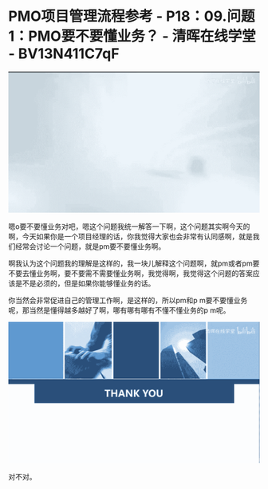 # PMO项目管理流程参考 - P18：09.问题1：PMO要不要懂业务？ - 清晖在线学堂 - BV13N411C7qF

![](img/71663162cd61a159b925cf32b72698a4_0.png)

嗯o要不要懂业务对吧，嗯这个问题我统一解答一下啊，这个问题其实啊今天的啊，今天如果你是一个项目经理的话，你我觉得大家也会非常有认同感啊，就是我们经常会讨论一个问题，就是pm要不要懂业务啊。

啊我认为这个问题我的理解是这样的，我一块儿解释这个问题啊，就pm或者pm要不要去懂业务啊，要不要需不需要懂业务啊，我觉得啊，我觉得这个问题的答案应该是不是必须的，但是如果你能够懂业务的话。

你当然会非常促进自己的管理工作啊，是这样的，所以pm和p m要不要懂业务呢，那当然是懂得越多越好了啊，哪有哪有哪有不懂不懂业务的p m呢。



![](img/71663162cd61a159b925cf32b72698a4_2.png)

对不对。